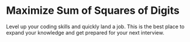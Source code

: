 # Maximize Sum of Squares of Digits

Level up your coding skills and quickly land a job. This is the best place to expand your knowledge and get prepared for your next interview.